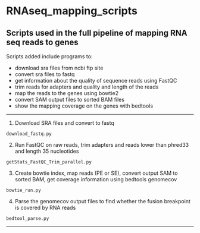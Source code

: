 # RNAseq_mapping_scripts

## Scripts used in the full pipeline of mapping RNA seq reads to genes

Scripts added include programs to: 

* download sra files from ncbi ftp site 
* convert sra files to fastq 
* get information about the quality of sequence reads using FastQC 
* trim reads for adapters and quality and length of the reads 
* map the reads to the genes using bowtie2
* convert SAM output files to sorted BAM files
* show the mapping coverage on the genes with bedtools

---

1. Download SRA files and convert to fastq

`download_fastq.py`

2. Run FastQC on raw reads, trim adapters and reads lower than phred33 and length 35 nucleotides

`getStats_FastQC_Trim_parallel.py`

3. Create bowtie index, map reads (PE or SE), convert output SAM to sorted BAM, get coverage information using bedtools genomecov

`bowtie_run.py`

4. Parse the genomecov output files to find whether the fusion breakpoint is covered by RNA reads

`bedtool_parse.py`


---
